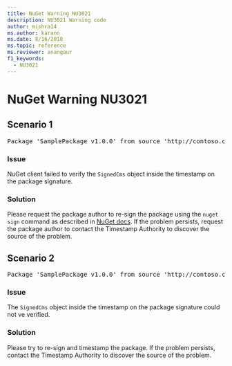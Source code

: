 ```yaml
---
title: NuGet Warning NU3021
description: NU3021 Warning code
author: mishra14
ms.author: karann
ms.date: 8/16/2018
ms.topic: reference
ms.reviewer: anangaur
f1_keywords: 
  - NU3021
---
```


# NuGet Warning NU3021

## Scenario 1

<pre>Package 'SamplePackage v1.0.0' from source 'http://contoso.com/index.json': The primary signature's timestamp signature validation failed.</pre>

### Issue

NuGet client failed to verify the `SignedCms` object inside the timestamp on the package signature.


### Solution

Please request the package author to re-sign the package using the `nuget sign` command as described in [NuGet docs](https://docs.microsoft.com/en-us/nuget/create-packages/sign-a-package). If the problem persists, request the package author to contact the Timestamp Authority to discover the source of the problem.



## Scenario 2

<pre>Package 'SamplePackage v1.0.0' from source 'http://contoso.com/index.json': The timestamp signature validation failed.</pre>

### Issue

The `SignedCms` object inside the timestamp on the package signature could not ve verified.


### Solution

Please try to re-sign and timestamp the package. If the problem persists, contact the Timestamp Authority to discover the source of the problem.


